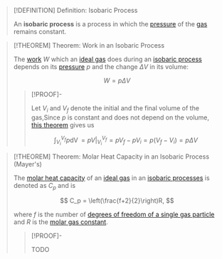 >[!DEFINITION] Definition: Isobaric Process
>
>An **isobaric process** is a process in which the [pressure](../../../Mechanics/Classical%20Mechanics/Fluid%20Mechanics/Pressure%20in%20a%20fluid.md) of the [gas](../Kinetic-Molecular%20Model%20of%20an%20Ideal%20Gas.md) remains constant.
>

>[!THEOREM] Theorem: Work in an Isobaric Process
>
>The [work](../../../Mechanics/Classical%20Mechanics/Newtonian%20Formalism/Energy/Work.md) $W$ which an [ideal gas](../Kinetic-Molecular%20Model%20of%20an%20Ideal%20Gas.md) does during an [isobaric process](Ideal%20Gases%20in%20Isobaric%20Processes.md) depends on its [pressure](../../../Mechanics/Classical%20Mechanics/Fluid%20Mechanics/Pressure%20in%20a%20fluid.md) $p$ and the change $\Delta V$ in its volume:
>
>$$
>W = p\Delta V
>$$
>
>>[!PROOF]-
>>
>>Let $V_i$ and $V_f$ denote the initial and the final volume of the gas,Since $p$ is constant and does not depend on the volume, [this theorem](../Work%20of%20an%20Ideal%20Gas.md) gives us
>>
>>$$
>>\int_{V_i}^{V_f} p\mathop{\mathrm{d}V} = pV|_{V_i}^{V_f} = pV_f - pV_i = p(V_f-V_i) = p\Delta V
>>$$
>>
>

>[!THEOREM] Theorem: Molar Heat Capacity in an Isobaric Process (Mayer's)
>
>The [molar heat capacity](../../Temperature%20and%20Heat/Molar%20Heat%20Capacity.md) of an [ideal gas](../Kinetic-Molecular%20Model%20of%20an%20Ideal%20Gas.md) in an [isobaric processes](Ideal%20Gases%20in%20Isobaric%20Processes.md) is denoted as $C_p$ and is
>
>$$
>C_p = \left(\frac{f+2}{2}\right)R,
>$$
>
>where $f$ is the number of [degrees of freedom of a single gas particle](../Degrees%20of%20Freedom%20of%20Gas%20Particles.md) and $R$ is the [molar gas constant](../Molar%20Gas%20Constant.md).
>
>>[!PROOF]-
>>
>>TODO
>>
>